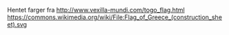 Hentet farger fra http://www.vexilla-mundi.com/togo_flag.html
https://commons.wikimedia.org/wiki/File:Flag_of_Greece_(construction_sheet).svg